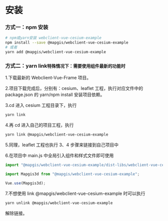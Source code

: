 # 安装

### 方式一：npm 安装

```bash
# npm或yarn安装 webclient-vue-cesium-example
npm install --save @mapgis/webclient-vue-cesium-example
# 或者
yarn add @mapgis/webclient-vue-cesium-example
```

### 方式二：yarn link`特殊情况下：需要使用组件最新的功能时`

1.下载最新的 Webclient-Vue-Frame 项目。

2.项目下载完成后，分别有：cesium、leaflet 工程，执行对应文件中的 package.json 的 yarn/npm install 安装项目依赖。

3.cd 进入 cesium 工程目录下，执行

```bash
yarn link
```

4.再 cd 进入自己的项目工程，执行

```bash
yarn link @mapgis/webclient-vue-cesium-example
```

5.同理，leaflet 工程也执行 3、4 步骤来链接到自己项目中

6.在项目中 main.js 中全局引入组件和样式文件即可使用

```js
import "@mapgis/webclient-vue-cesium-example/dist-libs/webclient-vue-cesium-example.css";

import Mapgis3d from "@mapgis/webclient-vue-cesium-example";

Vue.use(Mapgis3d);
```

7.不想使用 link @mapgis/webclient-vue-cesium-example 时可以执行

```bash
yarn unlink @mapgis/webclient-vue-cesium-example
```

解除链接。
